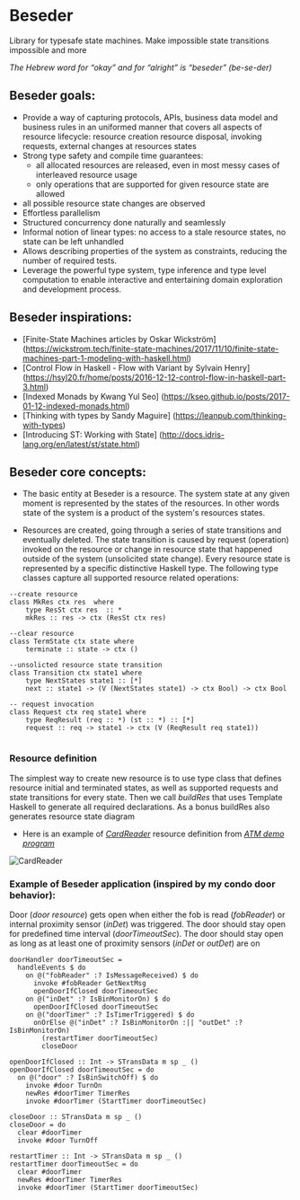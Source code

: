 # Beseder

Library for typesafe state machines. Make impossible state transitions impossible and more

_The Hebrew word for “okay” and for “alright” is “beseder” (be-se-der)_

## Beseder goals:

* Provide a way of capturing protocols, APIs, business data model and business rules  in an uniformed manner that covers all aspects of resource lifecycle: resource creation resource disposal, invoking requests, external changes at resources states
* Strong type safety and compile time guarantees: 
  * all allocated resources are released, even in most messy cases of interleaved resource usage
  * only operations that are supported for given resource state are allowed
 * all possible resource state changes are observed
* Effortless parallelism 
* Structured concurrency done naturally and seamlessly 
* Informal notion of linear types: no access to a stale resource states, no state can be left unhandled
* Allows describing properties of the system as constraints, reducing the number of required tests.
* Leverage the powerful type system, type inference and type level computation to enable interactive and entertaining domain exploration and development process.


## Beseder inspirations:

* [Finite-State Machines articles by Oskar Wickström] (https://wickstrom.tech/finite-state-machines/2017/11/10/finite-state-machines-part-1-modeling-with-haskell.html)
* [Control Flow in Haskell - Flow with Variant by Sylvain Henry] (https://hsyl20.fr/home/posts/2016-12-12-control-flow-in-haskell-part-3.html)
* [Indexed Monads by Kwang Yul Seo] (https://kseo.github.io/posts/2017-01-12-indexed-monads.html)
* [Thinking with types by Sandy Maguire] (https://leanpub.com/thinking-with-types) 
* [Introducing ST: Working with State] (http://docs.idris-lang.org/en/latest/st/state.html)

## Beseder core concepts:

* The basic entity at Beseder is a resource. The system state at any given moment is represented by the states of the resources. In other words state of the system is a product of the system's resources states.

* Resources are created, going through a series of state transitions and eventually deleted. 
The state transition is caused by request (operation) invoked on the resource or change in resource state that happened outside of the system (unsolicited state change). Every resource state is represented by a specific distinctive Haskell type. The following type classes capture all supported resource related operations:

```
--create resource
class MkRes ctx res  where
    type ResSt ctx res  :: *
    mkRes :: res -> ctx (ResSt ctx res)

--clear resource    
class TermState ctx state where
    terminate :: state -> ctx ()
  
--unsolicted resource state transition    
class Transition ctx state1 where
    type NextStates state1 :: [*]
    next :: state1 -> (V (NextStates state1) -> ctx Bool) -> ctx Bool
  
-- request invocation    
class Request ctx req state1 where
    type ReqResult (req :: *) (st :: *) :: [*]
    request :: req -> state1 -> ctx (V (ReqResult req state1))
 
```
### Resource definition
The simplest way to create new resource is to use type class that defines resource initial and terminated states, as well as supported requests and state transitions for every state. Then we call _buildRes_ that uses Template Haskell to generate all required declarations. As a bonus buildRes also generates resource state diagram 

* Here is an example of *[CardReader](https://github.com/oofp/beseder-demo-apps/blob/master/atm-demo/src/Beseder/Atm/Resources/CardReaderRes.hs)* resource definition from *[ATM demo program](https://github.com/oofp/beseder-demo-apps)* 

![CardReader](https://user-images.githubusercontent.com/25211514/70853186-9dc40700-1e78-11ea-8bdf-1ac5ccd80b52.png)


### Example of Beseder application (inspired by my condo door behavior):
Door (*door resource*) gets open when either the fob is read (*fobReader*) or internal proximity sensor (*inDet*) was triggered. The door should stay open for predefined time interval (*doorTimeoutSec*). The door should stay open as long as at least one of proximity sensors (*inDet* or *outDet*) are on  

```
doorHandler doorTimeoutSec = 
  handleEvents $ do
    on @("fobReader" :? IsMessageReceived) $ do 
      invoke #fobReader GetNextMsg
      openDoorIfClosed doorTimeoutSec       
    on @("inDet" :? IsBinMonitorOn) $ do 
      openDoorIfClosed doorTimeoutSec    
    on @("doorTimer" :? IsTimerTriggered) $ do 
      onOrElse @("inDet" :? IsBinMonitorOn :|| "outDet" :? IsBinMonitorOn)
        (restartTimer doorTimeoutSec)
        closeDoor        

openDoorIfClosed :: Int -> STransData m sp _ ()     
openDoorIfClosed doorTimeoutSec = do
  on @("door" :? IsBinSwitchOff) $ do
    invoke #door TurnOn
    newRes #doorTimer TimerRes
    invoke #doorTimer (StartTimer doorTimeoutSec)

closeDoor :: STransData m sp _ () 
closeDoor = do
  clear #doorTimer   
  invoke #door TurnOff

restartTimer :: Int -> STransData m sp _ () 
restartTimer doorTimeoutSec = do
  clear #doorTimer
  newRes #doorTimer TimerRes
  invoke #doorTimer (StartTimer doorTimeoutSec)

```
